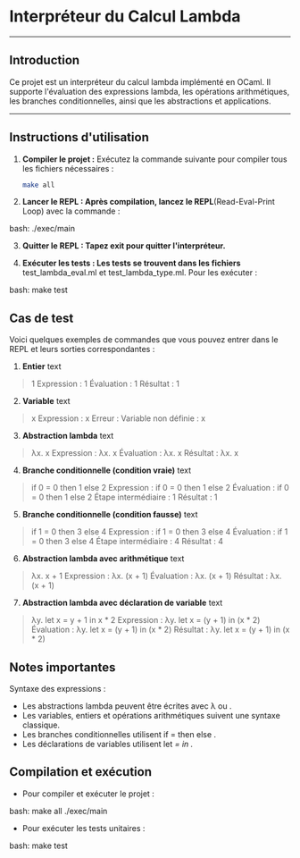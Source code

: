 # Interpréteur du Calcul Lambda

---

## **Introduction**

Ce projet est un interpréteur du calcul lambda implémenté en OCaml. Il supporte l'évaluation des expressions lambda, les opérations arithmétiques, les branches conditionnelles, ainsi que les abstractions et applications.

---

## **Instructions d'utilisation**

1. **Compiler le projet :**
   Exécutez la commande suivante pour compiler tous les fichiers nécessaires :
   ```bash
   make all
2. **Lancer le REPL : Après compilation, lancez le REPL**(Read-Eval-Print Loop) avec la commande :

bash:
./exec/main

3. **Quitter le REPL : Tapez exit pour quitter l'interpréteur.**

4. **Exécuter les tests : Les tests se trouvent dans les fichiers**
test_lambda_eval.ml et test_lambda_type.ml. Pour les exécuter :

bash:
make test

## **Cas de test**
Voici quelques exemples de commandes que vous pouvez entrer dans le REPL et leurs sorties correspondantes :

1. **Entier**
text

> 1
Expression : 1
Évaluation : 1
Résultat : 1

2. **Variable**
text
> x
Expression : x
Erreur : Variable non définie : x

3. **Abstraction lambda**
text

> λx. x
Expression : λx. x
Évaluation : λx. x
Résultat : λx. x

4. **Branche conditionnelle (condition vraie)**
text

> if 0 = 0 then 1 else 2
Expression : if 0 = 0 then 1 else 2
Évaluation : if 0 = 0 then 1 else 2
Étape intermédiaire : 1
Résultat : 1

5. **Branche conditionnelle (condition fausse)**
text

> if 1 = 0 then 3 else 4
Expression : if 1 = 0 then 3 else 4
Évaluation : if 1 = 0 then 3 else 4
Étape intermédiaire : 4
Résultat : 4

6. **Abstraction lambda avec arithmétique**
text

> λx. x + 1
Expression : λx. (x + 1)
Évaluation : λx. (x + 1)
Résultat : λx. (x + 1)

7. **Abstraction lambda avec déclaration de variable**
text

> λy. let x = y + 1 in x * 2
Expression : λy. let x = (y + 1) in (x * 2)
Évaluation : λy. let x = (y + 1) in (x * 2)
Résultat : λy. let x = (y + 1) in (x * 2)


## **Notes importantes**

Syntaxe des expressions :

- Les abstractions lambda peuvent être écrites avec λ ou \.
- Les variables, entiers et opérations arithmétiques suivent une syntaxe classique.
- Les branches conditionnelles utilisent if <condition> = <valeur> then <expr1> else <expr2>.
- Les déclarations de variables utilisent let <var> = <valeur> in <expr>.



## **Compilation et exécution**
- Pour compiler et exécuter le projet :

bash:
make all
./exec/main

- Pour exécuter les tests unitaires :

bash:
make test